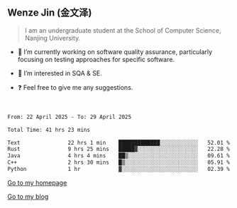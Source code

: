 ## Wenze Jin (金文泽)

> I am an undergraduate student at the School of Computer Science, Nanjing University.

- 🔭 I’m currently working on software quality assurance, particularly focusing on testing approaches for specific software.
  
- 🌱 I’m interested in SQA & SE.
  
- ❓ Feel free to give me any suggestions.  

<br>  

<!--START_SECTION:waka-->

```txt
From: 22 April 2025 - To: 29 April 2025

Total Time: 41 hrs 23 mins

Text               22 hrs 1 min    █████████████░░░░░░░░░░░░   52.01 %
Rust               9 hrs 25 mins   █████▓░░░░░░░░░░░░░░░░░░░   22.28 %
Java               4 hrs 4 mins    ██▒░░░░░░░░░░░░░░░░░░░░░░   09.61 %
C++                2 hrs 30 mins   █▒░░░░░░░░░░░░░░░░░░░░░░░   05.91 %
Python             1 hr            ▓░░░░░░░░░░░░░░░░░░░░░░░░   02.39 %
```

<!--END_SECTION:waka-->

[Go to my homepage](https://wenzejin.github.io)

[Go to my blog](https://wenzejin.notion.site/Wenze-Jin-s-Blog-1635e9fa7b6d80b3adcedfacc74aa717?pvs=4)
